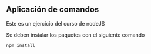 ## Aplicación de comandos

Este es un ejercicio del curso de nodeJS

Se deben instalar los paquetes con el siguiente comando

```
npm install
```
